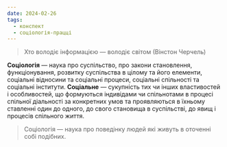 ```yaml
---
date: 2024-02-26
tags:
  - конспект
  - соціологія-працці
---
```

> Хто володіє інформацією — володіє світом (Вінстон Черчель)

**Соціологія** — наука про суспільство, про закони становлення, функціонування, розвитку суспільства в цілому та його елементи, соціальні відносини та соціальні процеси, соціальні спільності та соціальні інститути.
**Соціальне** — сукупність тих чи інших властивостей і особливостей, що формуються індивідами чи спільнотами в процесі спільної діальності за конкретних умов та проявляються в їхньому ставленні один до одного, до свого становища в суспільстві, до явищ і процесів спільного життя.
> Соціологія — наука про поведінку людей які живуть в оточенні собі подібних.
